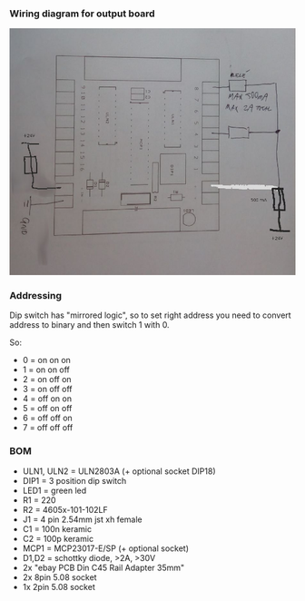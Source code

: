 ### Wiring diagram for output board
![Input Board](./wiring.jpg)
### Addressing
Dip switch has "mirrored logic", so to set right address you need to convert address to binary
and then switch 1 with 0.

So:
- 0 = on on on
- 1 = on on off
- 2 = on off on
- 3 = on off off
- 4 = off on on
- 5 = off on off
- 6 = off off on
- 7 = off off off

### BOM

- ULN1, ULN2 = ULN2803A (+ optional socket DIP18)
- DIP1 = 3 position dip switch
- LED1 = green led
- R1 = 220
- R2 = 4605x-101-102LF
- J1 = 4 pin 2.54mm jst xh female
- C1 = 100n keramic
- C2 = 100p keramic
- MCP1 =  MCP23017-E/SP (+ optional socket)
- D1,D2 = schottky diode, >2A, >30V
- 2x "ebay PCB Din C45 Rail Adapter 35mm"
- 2x 8pin 5.08 socket
- 1x 2pin 5.08 socket
